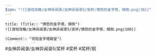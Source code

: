 ```yaml
---
Icon: "![[游戏攻略/女神异闻录/女神异闻录5/奖杯/憤怒的金字塔，傾倒.png|30]]"
---
```

```ad-common-bronze-trophy
title: (Title:: "憤怒的金字塔，傾倒")
![[游戏攻略/女神异闻录/女神异闻录5/奖杯/憤怒的金字塔，傾倒.png|100]]

(Comment:: "攻陷金字塔殿堂")
```

#女神异闻录/女神异闻录5/奖杯 #奖杯 #奖杯/铜
